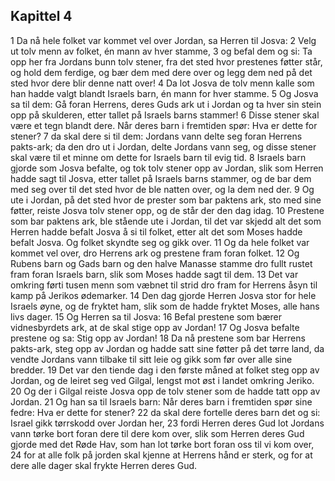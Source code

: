 ## Kapittel 4

1 Da nå hele folket var kommet vel over Jordan, sa Herren til Josva:
2 Velg ut tolv menn av folket, én mann av hver stamme,
3 og befal dem og si: Ta opp her fra Jordans bunn tolv stener, fra det sted hvor prestenes føtter står, og hold dem ferdige, og bær dem med dere over og legg dem ned på det sted hvor dere blir denne natt over!
4 Da lot Josva de tolv menn kalle som han hadde valgt blandt Israels barn, én mann for hver stamme.
5 Og Josva sa til dem: Gå foran Herrens, deres Guds ark ut i Jordan og ta hver sin stein opp på skulderen, etter tallet på Israels barns stammer!
6 Disse stener skal være et tegn blandt dere. Når deres barn i fremtiden spør: Hva er dette for stener?
7 da skal dere si til dem: Jordans vann delte seg foran Herrens pakts-ark; da den dro ut i Jordan, delte Jordans vann seg, og disse stener skal være til et minne om dette for Israels barn til evig tid.
8 Israels barn gjorde som Josva befalte, og tok tolv stener opp av Jordan, slik som Herren hadde sagt til Josva, etter tallet på Israels barns stammer, og de bar dem med seg over til det sted hvor de ble natten over, og la dem ned der.
9 Og ute i Jordan, på det sted hvor de prester som bar paktens ark, sto med sine føtter, reiste Josva tolv stener opp, og de står der den dag idag.
10 Prestene som bar paktens ark, ble stående ute i Jordan, til det var skjedd alt det som Herren hadde befalt Josva å si til folket, etter alt det som Moses hadde befalt Josva. Og folket skyndte seg og gikk over.
11 Og da hele folket var kommet vel over, dro Herrens ark og prestene fram foran folket.
12 Og Rubens barn og Gads barn og den halve Manasse stamme dro fullt rustet fram foran Israels barn, slik som Moses hadde sagt til dem.
13 Det var omkring førti tusen menn som væbnet til strid dro fram for Herrens åsyn til kamp på Jerikos ødemarker.
14 Den dag gjorde Herren Josva stor for hele Israels øyne, og de fryktet ham, slik som de hadde fryktet Moses, alle hans livs dager.
15 Og Herren sa til Josva:
16 Befal prestene som bærer vidnesbyrdets ark, at de skal stige opp av Jordan!
17 Og Josva befalte prestene og sa: Stig opp av Jordan!
18 Da nå prestene som bar Herrens pakts-ark, steg opp av Jordan og hadde satt sine føtter på det tørre land, da vendte Jordans vann tilbake til sitt leie og gikk som før over alle sine bredder.
19 Det var den tiende dag i den første måned at folket steg opp av Jordan, og de leiret seg ved Gilgal, lengst mot øst i landet omkring Jeriko.
20 Og der i Gilgal reiste Josva opp de tolv stener som de hadde tatt opp av Jordan.
21 Og han sa til Israels barn: Når deres barn i fremtiden spør sine fedre: Hva er dette for stener?
22 da skal dere fortelle deres barn det og si: Israel gikk tørrskodd over Jordan her,
23 fordi Herren deres Gud lot Jordans vann tørke bort foran dere til dere kom over, slik som Herren deres Gud gjorde med det Røde Hav, som han lot tørke bort foran oss til vi kom over,
24 for at alle folk på jorden skal kjenne at Herrens hånd er sterk, og for at dere alle dager skal frykte Herren deres Gud.
